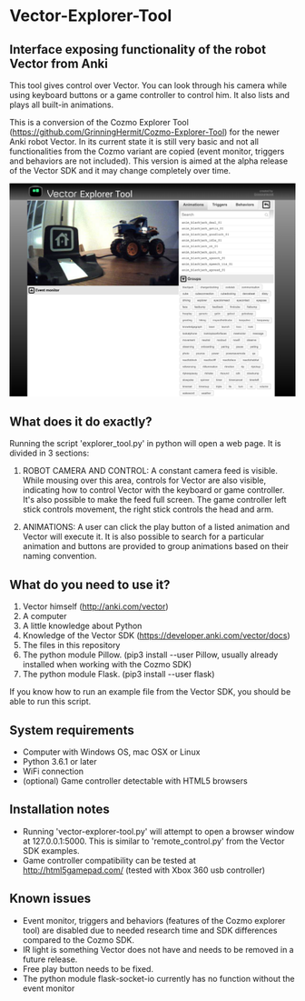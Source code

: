 # Vector-Explorer-Tool
Interface exposing functionality of the robot Vector from Anki
---
This tool gives control over Vector. You can look through his camera while using keyboard buttons or a game controller to control him. It also lists and plays all built-in animations. 

This is a conversion of the Cozmo Explorer Tool (https://github.com/GrinningHermit/Cozmo-Explorer-Tool) for the newer Anki robot Vector. In its current state it is still very basic and not all functionalities from the Cozmo variant are copied (event monitor, triggers and behaviors are not included). This version is aimed at the alpha release of the Vector SDK and it may change completely over time.

![Cozmo-Explorer-Tool](static/img/vector-explorer-tool-v0.1.jpg)

What does it do exactly?
-
Running the script 'explorer_tool.py' in python will open a web page. It is divided in 3 sections:

1. ROBOT CAMERA AND CONTROL: A constant camera feed is visible. While mousing over this area, controls for Vector are also visible, indicating how to control Vector with the keyboard or game controller. It's also possible to make the feed full screen. The game controller left stick controls movement, the right stick controls the head and arm.

2. ANIMATIONS: A user can click the play button of a listed animation and Vector will execute it. It is also possible to search for a particular animation and buttons are provided to group animations based on their naming convention. 

What do you need to use it?
-
1. Vector himself (http://anki.com/vector)
2. A computer
3. A little knowledge about Python
4. Knowledge of the Vector SDK (https://developer.anki.com/vector/docs)
5. The files in this repository
6. The python module Pillow. (pip3 install --user Pillow, usually already installed when working with the Cozmo SDK)
7. The python module Flask. (pip3 install --user flask)


If you know how to run an example file from the Vector SDK, you should be able to run this script. 

System requirements
-
- Computer with Windows OS, mac OSX or Linux
- Python 3.6.1 or later
- WiFi connection
- (optional) Game controller detectable with HTML5 browsers

Installation notes
-
- Running 'vector-explorer-tool.py' will attempt to open a browser window at 127.0.0.1:5000. This is similar to  'remote_control.py' from the Vector SDK examples.
- Game controller compatibility can be tested at http://html5gamepad.com/ (tested with Xbox 360 usb controller)

Known issues
-
- Event monitor, triggers and behaviors (features of the Cozmo explorer tool) are disabled due to needed research time and SDK differences compared to the Cozmo SDK.
- IR light is something Vector does not have and needs to be removed in a future release. 
- Free play button needs to be fixed.
- The python module flask-socket-io currently has no function without the event monitor
